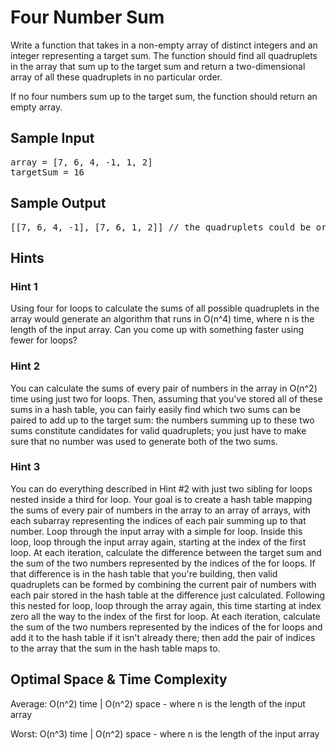 # Four Number Sum

Write a function that takes in a non-empty array of distinct integers and an
integer representing a target sum. The function should find all quadruplets in
the array that sum up to the target sum and return a two-dimensional array of
all these quadruplets in no particular order.

If no four numbers sum up to the target sum, the function should return an
empty array.

## Sample Input

<pre>
array = [7, 6, 4, -1, 1, 2]
targetSum = 16
</pre>

## Sample Output</h3>

<pre>
[[7, 6, 4, -1], [7, 6, 1, 2]] // the quadruplets could be ordered differently
</pre>

## Hints

### Hint 1

Using four for loops to calculate the sums of all possible quadruplets in the array would generate an algorithm that runs in O(n^4) time, where n is the length of the input array. Can you come up with something faster using fewer for loops?

### Hint 2

You can calculate the sums of every pair of numbers in the array in O(n^2) time using just two for loops. Then, assuming that you've stored all of these sums in a hash table, you can fairly easily find which two sums can be paired to add up to the target sum: the numbers summing up to these two sums constitute candidates for valid quadruplets; you just have to make sure that no number was used to generate both of the two sums.

### Hint 3

You can do everything described in Hint #2 with just two sibling for loops nested inside a third for loop. Your goal is to create a hash table mapping the sums of every pair of numbers in the array to an array of arrays, with each subarray representing the indices of each pair summing up to that number. Loop through the input array with a simple for loop. Inside this loop, loop through the input array again, starting at the index of the first loop. At each iteration, calculate the difference between the target sum and the sum of the two numbers represented by the indices of the for loops. If that difference is in the hash table that you're building, then valid quadruplets can be formed by combining the current pair of numbers with each pair stored in the hash table at the difference just calculated. Following this nested for loop, loop through the array again, this time starting at index zero all the way to the index of the first for loop. At each iteration, calculate the sum of the two numbers represented by the indices of the for loops and add it to the hash table if it isn't already there; then add the pair of indices to the array that the sum in the hash table maps to.

## Optimal Space & Time Complexity

Average: O(n^2) time | O(n^2) space - where n is the length of the input array

Worst: O(n^3) time | O(n^2) space - where n is the length of the input array
